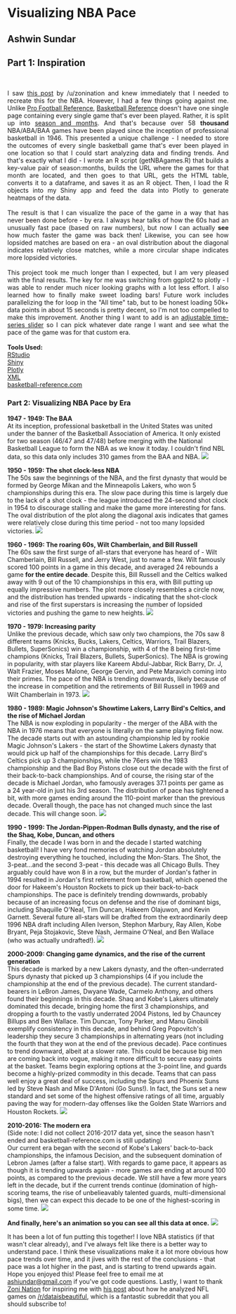 # Visualizing NBA Pace
## Ashwin Sundar
## Part 1: Inspiration
<br>
<p align='justify'>
I saw <a href = "https://www.reddit.com/r/dataisbeautiful/comments/61rl0r/the_resulting_scores_of_15741_american_football/">this post</a> by /u/zonination and knew immediately that I needed to recreate this for the NBA. However, I had a few things going against me. Unlike <a href = 'http://www.pro-football-reference.com/boxscores/game-scores.htm'>Pro Football Reference</a>, <a href = 'http://www.basketball-reference.com'>Basketball Reference</a> doesn't have one single page containing every single game that's ever been played. Rather, it is split up into <a href = "http://www.basketball-reference.com/leagues/">season and months</a>. And that's because over 58 <b>thousand</b> NBA/ABA/BAA games have been played since the inception of professional basketball in 1946. This presented a unique challenge - I needed to store the outcomes of every single basketball game that's ever been played in one location so that I could start analyzing data and finding trends. And that's exactly what I did - I wrote an R script (getNBAgames.R) that builds a key-value pair of season:months, builds the URL where the games for that month are located, and then goes to that URL, gets the HTML table, converts it to a dataframe, and saves it as an R object. Then, I load the R objects into my Shiny app and feed the data into Plotly to generate heatmaps of the data. 
<br>
<br>
The result is that I can visualize the pace of the game in a way that has never been done before - by era. I always hear talks of how the 60s had an unusually fast pace (based on raw numbers), but now I can actually <b>see</b> how much faster the game was back then! Likewise, you can see how lopsided matches are based on era - an oval distribution about the diagonal indicates relatively close matches, while a more circular shape indicates more lopsided victories.
<br>
<br>
This project took me much longer than I expected, but I am very pleased with the final results. The key for me was switching from ggplot2 to plotly - I was able to render much nicer looking graphs with a lot less effort. I also learned how to finally make sweet loading bars! Future work includes parallelizing the for loop in the "All time" tab, but to be honest loading 50k+ data points in about 15 seconds is pretty decent, so I'm not too compelled to make this improvement. Another thing I want to add is an <a href = 'http://www.htmlwidgets.org/showcase_dygraphs.html'>adjustable time-series slider</a> so I can pick whatever date range I want and see what the pace of the game was for that custom era. 
<br>
<br>
<b>Tools Used: </b>
<br>
<a href = 'https://www.rstudio.com/'>RStudio</a>
<br>
<a href = 'https://www.rstudio.com/products/shiny/'>Shiny</a>
<br>
<a href = 'https://plot.ly/'>Plotly</a>
<br>
<a href = 'https://cran.r-project.org/web/packages/XML/index.html'>XML</a>
<br>
<a href = 'http://www.basketball-reference.com/'>basketball-reference.com</a>


### Part 2: Visualizing NBA Pace by Era

<b>1947 - 1949: The BAA</b><br>
At its inception, professional basketball in the United States was united under the banner of the Basketball Association of America. It only existed for two season (46/47 and 47/48) before merging with the National Basketball League to form the NBA as we know it today. I couldn't find NBL data, so this data only includes 310 games from the BAA and NBA. 
<img src = 'https://github.com/AshwinSundar/Visualizing-NBA-Pace/blob/master/screenshots/19471949points.png?raw=true'></img>
<br>

<b>1950 - 1959: The shot clock-less NBA</b><br> 
The 50s saw the beginnings of the NBA, and the first dynasty that would be formed by George Mikan and the Minneapolis Lakers, who won 5 championships during this era. The slow pace during this time is largely due to the lack of a shot clock - the league introduced the 24-second shot clock in 1954 to discourage stalling and make the game more interesting for fans. The oval distribution of the plot along the diagonal axis indicates that games were relatively close during this time period - not too many lopsided victories. 
<img src = 'https://github.com/AshwinSundar/Visualizing-NBA-Pace/blob/master/screenshots/19501959points.png?raw=true'></img>
<br>

<b>1960 - 1969: The roaring 60s, Wilt Chamberlain, and Bill Russell</b><br>
The 60s saw the first surge of all-stars that everyone has heard of - Wilt Chamberlain, Bill Russell, and Jerry West, just to name a few. Wilt famously scored 100 points in a game in this decade, and averaged 24 rebounds a game <b>for the entire decade</b>. Despite this, Bill Russell and the Celtics walked away with 9 out of the 10 championships in this era, with Bill putting up equally impressive numbers.  The plot more closely resembles a circle now, and the distribution has trended upwards - indicating that the shot-clock and rise of the first superstars is increasing the number of lopsided victories and pushing the game to new heights. 
<img src = 'https://github.com/AshwinSundar/Visualizing-NBA-Pace/blob/master/screenshots/19601969points.png?raw=true'></img>
<br>

<b>1970 - 1979: Increasing parity</b><br>
Unlike the previous decade, which saw only two champions, the 70s saw 8 different teams (Knicks, Bucks, Lakers, Celtics, Warriors, Trail Blazers, Bullets, SuperSonics) win a championship, with 4 of the 8 being first-time champions (Knicks, Trail Blazers, Bullets, SuperSonics). The NBA is growing in popularity, with star players like Kareem Abdul-Jabbar, Rick Barry, Dr. J, Walt Frazier, Moses Malone, George Gervin, and Pete Maravich coming into their primes. The pace of the NBA is trending downwards, likely because of the increase in competition and the retirements of Bill Russell in 1969 and Wilt Chamberlain in 1973. 
<img src = 'https://github.com/AshwinSundar/Visualizing-NBA-Pace/blob/master/screenshots/19701979points.png'></img>
<br>

<b>1980 - 1989: Magic Johnson's Showtime Lakers, Larry Bird's Celtics, and the rise of Michael Jordan</b><br>
The NBA is now exploding in popularity - the merger of the ABA with the NBA in 1976 means that everyone is literally on the same playing field now. The decade starts out with an astounding championship led by rookie Magic Johnson's Lakers - the start of the Showtime Lakers dynasty that would pick up half of the championships for this decade. Larry Bird's Celtics pick up 3 championships, while the 76ers win the 1983 championship and the Bad Boy Pistons close out the decade with the first of their back-to-back championships. And of course, the rising star of the decade is Michael Jordan, who famously averages 37.1 points per game as a 24 year-old in just his 3rd season. The distribution of pace has tightened a bit, with more games ending around the 110-point marker than the previous decade. Overall though, the pace has not changed much since the last decade. This will change soon. 
<img src = 'https://github.com/AshwinSundar/Visualizing-NBA-Pace/blob/master/screenshots/19801989points.png'></img>
<br>

<b>1990 - 1999: The Jordan-Pippen-Rodman Bulls dynasty, and the rise of the Shaq, Kobe, Duncan, and others</b><br>
Finally, the decade I was born in and the decade I started watching basketball! I have very fond memories of watching Jordan absolutely destroying everything he touched, including the Mon-Stars. The Shot, the 3-peat...and the second 3-peat - this decade was all Chicago Bulls. They arguably could have won 8 in a row, but the murder of Jordan's father in 1994 resulted in Jordan's first retirement from basketball, which opened the door for Hakeem's Houston Rockets to pick up their back-to-back championships. The pace is definitely trending downwards, probably because of an increasing focus on defense and the rise of dominant bigs, including Shaquille O'Neal, Tim Duncan, Hakeem Olajuwon, and Kevin Garnett. Several future all-stars will be drafted from the extraordinarily deep 1996 NBA draft including Allen Iverson, Stephon Marbury, Ray Allen, Kobe Bryant, Peja Stojakovic, Steve Nash, Jermaine O'Neal, and Ben Wallace (who was actually undrafted!). 
<img src = 'https://github.com/AshwinSundar/Visualizing-NBA-Pace/blob/master/screenshots/19901999points.png'></img>
<br>

<b>2000-2009: Changing game dynamics, and the rise of the current generation</b><br>
This decade is marked by a new Lakers dynasty, and the often-underrated Spurs dynasty that picked up 3 championships (4 if you include the championship at the end of the previous decade). The current standard-bearers in LeBron James, Dwyane Wade, Carmelo Anthony, and others found their beginnings in this decade. Shaq and Kobe's Lakers ultimately dominated this decade, bringing home the first 3 championships, and dropping a fourth to the vastly underrated 2004 Pistons, led by Chauncey Billups and Ben Wallace. Tim Duncan, Tony Parker, and Manu Ginobili exemplify consistency in this decade, and behind Greg Popovitch's leadership they secure 3 championships in alternating years (not including the fourth that they won at the end of the previous decade). Pace continues to trend downward, albeit at a slower rate. This could be because big men are coming back into vogue, making it more difficult to secure easy points at the basket. Teams begin exploring options at the 3-point line, and guards become a highly-prized commodity in this decade. Teams that can pass well enjoy a great deal of success, including the Spurs and Phoenix Suns led by Steve Nash and Mike D'Antoni (Go Suns!). In fact, the Suns set a new standard and set some of the highest offensive ratings of all time, arguably paving the way for modern-day offenses like the Golden State Warriors and Houston Rockets. 
<img src = 'https://github.com/AshwinSundar/Visualizing-NBA-Pace/blob/master/screenshots/20002009points.png'></img> 

<b>2010-2016: The modern era</b><br>
(Side note: I did not collect 2016-2017 data yet, since the season hasn't ended and basketball-reference.com is still updating) <br>
Our current era began with the second of Kobe's Lakers' back-to-back championships, the infamous Decision, and the subsequent domination of Lebron James (after a false start). With regards to game pace, it appears as though it is trending upwards again - more games are ending at around 100 points, as compared to the previous decade. We still have a few more years left in the decade, but if the current trends continue (domination of high-scoring teams, the rise of unbelieavably talented guards, multi-dimensional bigs), then we can expect this decade to be one of the highest-scoring in some time. 
<img src = 'https://github.com/AshwinSundar/Visualizing-NBA-Pace/blob/master/screenshots/20102016points.png'></img>
<br>

<b> And finally, here's an animation so you can see all this data at once.</b>
<img src = 'https://github.com/AshwinSundar/Visualizing-NBA-Pace/blob/master/screenshots/appVideo.gif'> </img>
<br>

It has been a lot of fun putting this together! I love NBA statistics (if that wasn't clear already), and I've always felt like there is a better way to understand pace. I think these visualizations make it a lot more obvious how pace trends over time, and it jives with the rest of the conclusions - that pace was a lot higher in the past, and is starting to trend upwards again. Hope you enjoyed this! Please feel free to email me at ashiundar@gmail.com if you've got code questions. Lastly, I want to thank <a href = 'https://github.com/zonination'>Zoni Nation</a> for inspiring me with <a href = 'https://www.reddit.com/r/dataisbeautiful/comments/61rl0r/the_resulting_scores_of_15741_american_football/'>his post</a> about how he analyzed NFL games on <a href = ' https://www.reddit.com/r/dataisbeautiful/ '>/r/dataisbeautiful</a>, which is a fantastic subreddit that you all should subscribe to! 

